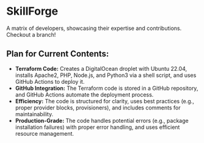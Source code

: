 # SkillForge
A matrix of developers, showcasing their expertise and contributions. Checkout a branch!

## Plan for Current Contents:

- **Terraform Code:** Creates a DigitalOcean droplet with Ubuntu 22.04, installs Apache2, PHP, Node.js, and Python3 via a shell script, and uses GitHub Actions to deploy it.
- **GitHub Integration:** The Terraform code is stored in a GitHub repository, and GitHub Actions automate the deployment process.
- **Efficiency:** The code is structured for clarity, uses best practices (e.g., proper provider blocks, provisioners), and includes comments for maintainability.
- **Production-Grade:** The code handles potential errors (e.g., package installation failures) with proper error handling, and uses efficient resource management.
